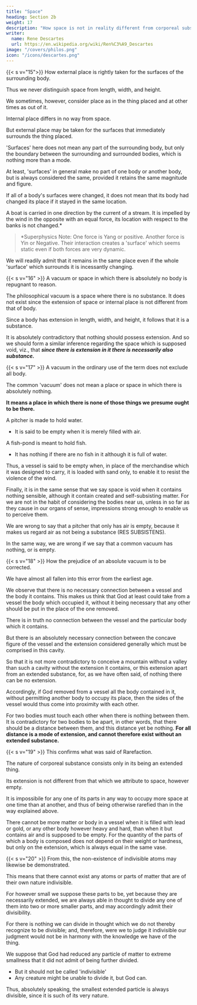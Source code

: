 ```yaml
---
title: "Space"
heading: Section 2b
weight: 17
description: "How space is not in reality different from corporeal substance"
writer:
  name: Rene Descartes
  url: https://en.wikipedia.org/wiki/Ren%C3%A9_Descartes
image: "/covers/philos.png"
icon: "/icons/descartes.png"
---
```



{{< s v="15">}} How external place is rightly taken for the surfaces of the surrounding body.

Thus we never distinguish space from length, width, and height.

We sometimes, however, consider place as in the thing placed and at other times as out of it. 

Internal place differs in no way from space. 

But external place may be taken for the surfaces that immediately surrounds the thing placed. 

'Surfaces' here does not mean any part of the surrounding body, but only the boundary between the surrounding and surrounded bodies, which is nothing more than a mode.

At least, 'surfaces' in general make no part of one body or another body, but is always considered the same, provided it retains the same magnitude and figure. 

If all of a body's surfaces were changed, it does not mean that its body had changed its place if it stayed in the same location.

  <!-- situation with respect to the other bodies that are regarded as immovable.  -->

A boat is carried in one direction by the current of a stream. It is impelled by the wind in the opposite with an equal force, its location with respect to the banks is not changed.*

> *Superphysics Note: One force is Yang or positive. Another force is Yin or Negative. Their interaction creates a 'surface' which seems static even if both forces are very dynamic.


We will readily admit that it remains in the same place even if the whole 'surface' which surrounds it is incessantly changing.


{{< s v="16" >}} A vacuum or space in which there is absolutely no body is repugnant to reason.

The philosophical vacuum is a space where there is no substance. It does not exist since  the extension of space or internal place is not different from that of body. 

Since a body has extension in length, width, and height, it follows that it is a substance. 

It is absolutely contradictory that nothing should possess extension. And so we should form a similar inference regarding the space which is supposed void, viz., that ***since there is extension in it there is necessarily also substance.***


{{< s v="17" >}} A vacuum in the ordinary use of the term does not exclude all body.

The common 'vacuum' does not mean a place or space in which there is absolutely nothing.

**It means a place in which there is none of those things we presume ought to be there.** 

A pitcher is made to hold water.
- It is said to be empty when it is merely filled with air.

A fish-pond is meant to hold fish.
- It has nothing if there are no fish in it although it is full of water.

Thus, a vessel is said to be empty when, in place of the merchandise which it was designed to carry, it is loaded with sand only, to enable it to resist the violence of the wind.

Finally, it is in the same sense that we say space is void when it contains nothing sensible, although it contain created and self-subsisting matter. For we are not in the habit of considering the bodies near us, unless in so far as they cause in our organs of sense, impressions strong enough to enable us to perceive them. 

<!-- If, in place of keeping in mind what ought to be understood by these terms a vacuum and nothing, we afterwards suppose that in the space we called a vacuum, there is not only no sensible object, but no object at all, we will fall into the same error as if, because a -->

We are wrong to say that a pitcher that only has air is empty, because it makes us regard air as not being a substance (RES SUBSISTENS).

In the same way, we are wrong if we say that a common vacuum has nothing, or is empty.


{{< s v="18" >}} How the prejudice of an absolute vacuum is to be corrected.

We have almost all fallen into this error from the earliest age.

We observe that there is no necessary connection between a vessel and the body it contains. This makes us think that God at least could take from a vessel the body which occupied it, without it being necessary that any other should be put in the place of the one removed. 

<!-- But that we may be able now to correct this false opinion, it is necessary to remark that  -->

There is in truth no connection between the vessel and the particular body which it contains.

But there is an absolutely necessary connection between the concave figure of the vessel and the extension considered generally which must be comprised in this cavity.

So that it is not more contradictory to conceive a mountain without a valley than such a cavity without the extension it contains, or this extension apart from an extended substance, for, as we have often said, of nothing there can be no extension. 

Accordingly, if God removed from a vessel all the body contained in it, without permitting another body to occupy its place, then the sides of the vessel would thus come into proximity with each other. 

For two bodies must touch each other when there is nothing between them. It is contradictory for two bodies to be apart, in other words, that there should be a distance between them, and this distance yet be nothing. **For all distance is a mode of extension, and cannot therefore exist without an extended substance.**


{{< s v="19" >}} This confirms what was said of Rarefaction.

The nature of corporeal substance consists only in its being an extended thing.

Its extension is not different from that which we attribute to space, however empty.

It is impossibile for any one of its parts in any way to occupy more space at one time than at another, and thus of being otherwise rarefied than in the way explained above.

There cannot be more matter or body in a vessel when it is filled with lead or gold, or any other body however heavy and hard, than when it but contains air and is supposed to be empty. For the quantity of the parts of which a body is composed does not depend on their weight or hardness, but only on the extension, which is always equal in the same vase.


{{< s v="20" >}} From this, the non-existence of indivisible atoms may likewise be demonstrated.

This means that there cannot exist any atoms or parts of matter that are of their own nature indivisible. 

For however small we suppose these parts to be, yet because they are necessarily extended, we are always able in thought to divide any one of them into two or more smaller parts, and may accordingly admit their divisibility. 

For there is nothing we can divide in thought which we do not thereby recognize to be divisible; and, therefore, were we to judge it indivisible our judgment would not be in harmony with the knowledge we have of the thing.

We suppose that God had reduced any particle of matter to extreme smallness that it did not admit of being further divided.
- But it should not be called 'indivisible'
- Any creature might be unable to divide it, but God can.

 <!-- not however deprive himself of the ability to do so, since it is absolutely impossible for him to lessen his own omnipotence, as was before observed. -->

 Thus, absolutely speaking, the smallest extended particle is always divisible, since it is such of its very nature.
